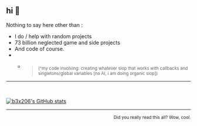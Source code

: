 ## hi 👋

Nothing to say here other than :
- I do / help with random projects
- 73 billion neglected game and side projects
- And code of course.
- * > <sub>(^my code involving: creating whatever slop that works with callbacks and singletons/global variables [no AI, i am doing organic slop])</sub>

---
<br/>

[![b3x206's GitHub stats](https://github-readme-stats.vercel.app/api?username=b3x206&show_icons=true&theme=transparent)](https://github.com/anuraghazra/github-readme-stats&theme=transparent)

---
<p align="right">
    <sup>Did you really read this all? Wow, cool.</sup>
</p>
